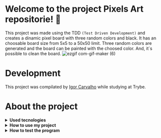# Welcome to the project Pixels Art repositorie! 👋

This project was made using the TDD `(Test Driven Development)` and creates a dinamic pixel board with three random colors and black. It has an choosable board size from 5x5 to a 50x50 limit. Three random colors are generated and the board can be painted with the choosed color. And, it`s possible to clean the board.
![ezgif com-gif-maker (6)](https://user-images.githubusercontent.com/64559670/190878600-e0589db6-6a54-436c-9cd3-793be28405a2.gif)

# Development

This project was compilated by [Igor Carvalho](https://www.linkedin.com/in/igor-carvalho-554481244/) while studying at Trybe.

# About the project

<details>
  <summary><strong>Used tecnologies</strong></summary><br />

  - Semantic HTML
  - CSS
  - JavaScript
  - JavaScript DOM and events
  - CSS Flexbox

</details>

<details>
  <summary><strong>How to use my project</strong></summary><br />
    First of all, clone the repositorie <br />
    * git clone * SSH key *<br />
  Now, go to the cloned directorie<br />
    * cd * directorie name *<br />
  Finally, install the project dependencies on the terminal<br />
    * npm install

</details>

<details>
  <summary><strong>How to test the program</strong></summary><br />
  How i`ve said, this code was made by TDD method, so you can also test the functions that i made, to see if it's working properly.<br />
  > Warning: all the tests belongs to Trybe!
  To run the tests just type in the terminal:<br />
  *npm run cypress:open<br />
A new window will open, select the test option and another window will open with the tests.
  
</details>
